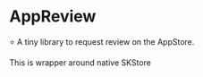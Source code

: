 # AppReview

⭐️ A tiny library to request review on the AppStore.

This is wrapper around native SKStore
